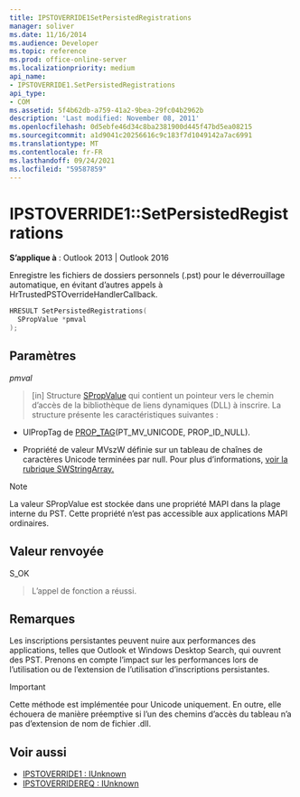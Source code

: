 ```yaml
---
title: IPSTOVERRIDE1SetPersistedRegistrations
manager: soliver
ms.date: 11/16/2014
ms.audience: Developer
ms.topic: reference
ms.prod: office-online-server
ms.localizationpriority: medium
api_name:
- IPSTOVERRIDE1.SetPersistedRegistrations
api_type:
- COM
ms.assetid: 5f4b62db-a759-41a2-9bea-29fc04b2962b
description: 'Last modified: November 08, 2011'
ms.openlocfilehash: 0d5ebfe46d34c8ba2381900d445f47bd5ea08215
ms.sourcegitcommit: a1d9041c20256616c9c183f7d1049142a7ac6991
ms.translationtype: MT
ms.contentlocale: fr-FR
ms.lasthandoff: 09/24/2021
ms.locfileid: "59587859"
---
```

# <a name="ipstoverride1setpersistedregistrations"></a>IPSTOVERRIDE1::SetPersistedRegistrations

**S’applique à** : Outlook 2013 | Outlook 2016 
  
Enregistre les fichiers de dossiers personnels (.pst) pour le déverrouillage automatique, en évitant d’autres appels à HrTrustedPSTOverrideHandlerCallback.
  
```cpp
HRESULT SetPersistedRegistrations(
  SPropValue *pmval
);
```

## <a name="parameters"></a>Paramètres

_pmval_
  
> [in] Structure [SPropValue](spropvalue.md) qui contient un pointeur vers le chemin d’accès de la bibliothèque de liens dynamiques (DLL) à inscrire. La structure présente les caractéristiques suivantes : 
    
   - UlPropTag de [PROP_TAG](prop_tag.md)(PT_MV_UNICODE, PROP_ID_NULL).
    
   - Propriété de valeur MVszW définie sur un tableau de chaînes de caractères Unicode terminées par null. Pour plus d’informations, [voir la rubrique SWStringArray.](swstringarray.md) 
    
> [!NOTE]
> La valeur SPropValue est stockée dans une propriété MAPI dans la plage interne du PST. Cette propriété n’est pas accessible aux applications MAPI ordinaires. 
  
## <a name="return-value"></a>Valeur renvoyée

S_OK 
  
> L’appel de fonction a réussi.
    
## <a name="remarks"></a>Remarques

Les inscriptions persistantes peuvent nuire aux performances des applications, telles que Outlook et Windows Desktop Search, qui ouvrent des PST. Prenons en compte l’impact sur les performances lors de l’utilisation ou de l’extension de l’utilisation d’inscriptions persistantes.
  
> [!IMPORTANT]
> Cette méthode est implémentée pour Unicode uniquement. En outre, elle échouera de manière préemptive si l’un des chemins d’accès du tableau n’a pas d’extension de nom de fichier .dll. 
  
## <a name="see-also"></a>Voir aussi

- [IPSTOVERRIDE1 : IUnknown](ipstoverride1iunknown.md) 
- [IPSTOVERRIDEREQ : IUnknown](ipstoverridereqiunknown.md)

